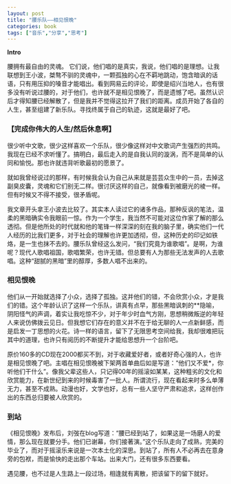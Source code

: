```yaml
---
layout: post
title: "腰乐队——相见恨晚"
categories: book
tags: ["音乐","分享","思考"]
---
```

**Intro**

腰拥有最自由的灵魂。
它们说，他们唱的是真实，我说，他们唱的是理想。让我联想到王小波，桀骜不驯的灵魂中，一颗孤独的心在不羁地跳动，饱含暗讽的话语，只有用压抑的嗓音才能唱出。看到网易云的评论，即使是绍兴当地人，也有很多没有听说过腰的，对于他们，也许就不是相见恨晚了，而是遗憾了吧。虽然认识后才得知腰已经解散了，但是我并不觉得这拉开了我们的距离。成员开始了各自的人生，甚至组建了新乐队。寻找终属于自己的轨迹，这就是最好了吧。
<!-- moreandmore -->
### 【完成你伟大的人生/然后休息啊】
很少听中文歌，很少这样喜欢一个乐队，很少像这样对中文歌词产生强烈的共鸣。我现在已经不求听懂了。搞明白，最后走入的是自我认同的漩涡，而不是简单的认同和愉悦。那也许就违背听歌最初的愿景了。

就如我曾经说过的那样，有时候我会认为自己从来就是芸芸众生中的一员，去掉这副臭皮囊，灵魂和它们别无二样。很讨厌这样的自己，就像看到被磨光的棱一样。但有时候又不得不接受，很矛盾呢。

我文章开头拿王小波去比较了。其实本人读过它的诸多作品，那种反讽的笔法，温柔的黑暗确实令我眼前一惊。作为一个学生，我当然不可能对这位作家了解的那么透彻。但是他所处的时代就和他的笔锋一样深深的刻在我的脑子里，确实他们一代人经历的比我们更多，对于社会的理解也许更加透彻，但，这种历史的印记如铁烙，是一生也抹不去的。腰乐队曾经这么发问，“我们究竟为谁歌唱”。是啊，为谁呢？现代人歌唱祖国，歌唱繁荣，也许无错。但总要有人为那些无法发声的人去歌唱。这种“甜腻的黑暗”里的醇厚，多数人唱不出来的。

### 相见恨晚

他们从一开始就选择了小众，选择了孤独。这并他们的错，不会欣赏小众，才是我们的错。这个年龄认识了这样一个乐队，讲真有点早，那些黑暗讽刺的**隐喻，阴阳怪气的声调，着实让我吃惊不少，对于年少时血气方刚，思想稍微叛逆的年轻人来说仿佛拨云见日。但我想它们存在的意义并不在于给无聊的人一点新鲜感，而是启发一丁思想的火花。诗一样的语言，留下了无限思考空间给我，我却很难把玩其中的道理，也许只有阅历的不断提升才能给思想升一个台阶吧。

原价160多的CD现在2000都买不到，对于收藏爱好者，或者好奇心强的人，也许是相见恨晚了吧。主唱在相见恨晚被下架两首单曲后如是写道：“他们又不爱*，你听他们干什么”。像我父辈这些人，只记得00年的摇滚如某某，这种粗劣的文化和欣赏能力，在新世纪到来的时候毒害了一批人。所谓流行，现在看起来时多么单薄无力，甚至不成熟。动漫也好，文学也好，总有一些人坚守严肃和追求，这样创作出的东西总归要被人欣赏的。


### 到站

《相见恨晚》发布后，刘弢在blog写道：“腰已经到站了，如果这是一场磨人的爱情，那么现在就要分手。他们已谢幕，你们接著演。”这个乐队走向了成熟，完美的毕业了，而对于摇滚乐来说是一次本土化的深思。到站了，所有人不必再去在意身旁的包袱，而是愉快的走出那个车站。出来大门，还有很多东西要看。

遇见腰，也不过是人生路上一段过场，相逢就有离散，把该留下的留下就好。